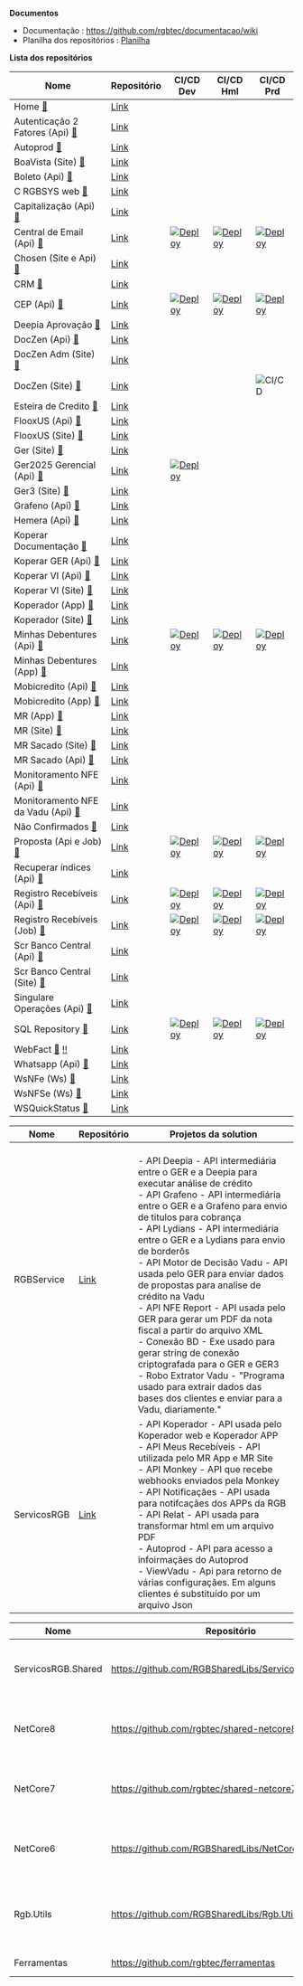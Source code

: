 **Documentos**
- Documentação : https://github.com/rgbtec/documentacao/wiki
- Planilha dos repositórios : [Planilha](https://edsonrgbsyscom.sharepoint.com/:x:/g/ESNKvhUfGXBCsp5JftJO8uwB1VS3mznc9XyJkUdb1Aqdow?e=6wrgvy)

**Lista dos repositórios** 

|Nome|Repositório|CI/CD Dev|CI/CD Hml|CI/CD Prd|
|----|---------------------|---|---|---|
|Home [:speech_balloon:](## "Esta página que está sendo visualizada")|[Link](https://github.com/rgbtec/.github)|
|Autenticação 2 Fatores (Api) [:speech_balloon:](## "Api intermediária para autenticação em 2 fatores")|[Link](https://github.com/rgbtec/autenticacaodoisfatores-api)|
|Autoprod [:speech_balloon:](## "Site Autoprod")|[Link](https://github.com/rgbtec/autoprod-site)|
|BoaVista (Site) [:speech_balloon:](## "???")|[Link](https://github.com/rgbtec/boavista-site)|
|Boleto (Api) [:speech_balloon:](## "API usada para gerar boletos de diversos bancos")|[Link](https://github.com/rgbtec/boleto-api)|
|C RGBSYS web [:speech_balloon:](## "Testes automatizados do GER")|[Link](https://github.com/rgbtec/ger-testesautomatizados)|
|Capitalização (Api) [:speech_balloon:](## "API usada para a implementação dos cálculos de operações Pós")|[Link](https://github.com/rgbtec/capitalizacao-api)|
|Central de Email (Api) [:speech_balloon:](## "Api intermediária para envio de emails")|[Link](https://github.com/rgbtec/centralemail-api)|[![Deploy](https://github.com/rgbtec/centralemail-api/actions/workflows/deploy.yml/badge.svg?branch=develop)](https://github.com/rgbtec/centralemail-api/actions/workflows/deploy.yml)|[![Deploy](https://github.com/rgbtec/centralemail-api/actions/workflows/deploy.yml/badge.svg?branch=release)](https://github.com/rgbtec/centralemail-api/actions/workflows/deploy.yml)|[![Deploy](https://github.com/rgbtec/centralemail-api/actions/workflows/deploy.yml/badge.svg?branch=main)](https://github.com/rgbtec/centralemail-api/actions/workflows/deploy.yml)|
|Chosen (Site e Api) [:speech_balloon:](## "Site e api do chosen")|[Link](https://github.com/rgbtec/chosen)|
|CRM [:speech_balloon:](## "API usada por sistemas de terceiros para gravar ou consultar a base do GER")|[Link](https://github.com/rgbtec/crmrgb-api)|
|CEP (Api) [:speech_balloon:](## "Api intermediária para consulta de ceps")|[Link](https://github.com/rgbtec/cep-api)|[![Deploy](https://github.com/rgbtec/cep-api/actions/workflows/deploy.yml/badge.svg?branch=develop)](https://github.com/rgbtec/cep-api/actions/workflows/deploy.yml)|[![Deploy](https://github.com/rgbtec/cep-api/actions/workflows/deploy.yml/badge.svg?branch=release)](https://github.com/rgbtec/cep-api/actions/workflows/deploy.yml)|[![Deploy](https://github.com/rgbtec/cep-api/actions/workflows/deploy.yml/badge.svg?branch=main)](https://github.com/rgbtec/cep-api/actions/workflows/deploy.yml)|
|Deepia Aprovação [:speech_balloon:](## "API intermediária entre o GER e a Deepia para análise de propostas")|[Link](https://github.com/rgbtec/deepiaaprovacao-api)|
|DocZen (Api) [:speech_balloon:](## "API usada pelo Site doczen_web")|[Link](https://github.com/rgbtec/doczen-api)|
|DocZen Adm (Site) [:speech_balloon:](## "Site de documentação das APIs da RGB")|[Link](https://github.com/rgbtec/doczenadmin-site)|
|DocZen (Site) [:speech_balloon:](## "Site com a documentação das apis")|[Link](https://github.com/rgbtec/doczen-site)|||![CI/CD](https://github.com/rgbtec/doczen-site/workflows/CI/CD/badge.svg)|
|Esteira de Credito [:speech_balloon:](## "Rotina de análise de crédito para aprovação ou reprovação de títulos em propostas")|[Link](https://github.com/rgbtec/esteiracredito-job)|
|FlooxUS (Api) [:speech_balloon:](## "Api do sistema Flooxusa")|[Link](https://github.com/rgbtec/flooxus-api)|
|FlooxUS (Site) [:speech_balloon:](## "Site que permite o sacado acessar informaçães no sistema")|[Link](https://github.com/rgbtec/flooxus-site)|
|Ger (Site) [:speech_balloon:](## "Sistema para gerenciamento de recebíveis")|[Link](https://github.com/rgbtec/ger-site)|
|Ger2025 Gerencial (Api) [:speech_balloon:](## "Api gerencial do Ger2025")|[Link](https://github.com/rgbtec/ger2025-gerencial-api)|[![Deploy](https://github.com/rgbtec/ger2025-gerencial-api/actions/workflows/deploy.yml/badge.svg?branch=develop)](https://github.com/rgbtec/ger2025-gerencial-api/actions/workflows/deploy.yml)|
|Ger3 (Site) [:speech_balloon:](## "Sistema complementar do GER")|[Link](https://github.com/rgbtec/ger3-site)|
|Grafeno (Api) [:speech_balloon:](## "Lib usada por projetos que acessam a Grafeno")|[Link](https://github.com/rgbtec/grafenocliente-api)|
|Hemera (Api) [:speech_balloon:](## "Api para envio de remessas")|[Link](https://github.com/rgbtec/hemera-api)|
|Koperar Documentação [:speech_balloon:](## "Documentação do sistema Koperar")|[Link](https://github.com/rgbtec/koperar-docs)|
|Koperar GER (Api) [:speech_balloon:](## "API usada pelo Site Koperar")|[Link](https://github.com/rgbtec/koperarger-api)|
|Koperar VI (Api) [:speech_balloon:](## "API usada por sistemas de terceiros para acessar o sistema Koperar")|[Link](https://github.com/rgbtec/koperarvi-api)|
|Koperar VI (Site) [:speech_balloon:](## "sistema KOPERAR para gerenciar todas as informaçães de valores a identificar (VI) e conciliação de recebiveis - VI= Valores a Identificar")|[Link](https://github.com/rgbtec/koperarvi-site)|
|Koperador (App) [:speech_balloon:](## "APP para que os Agentes das empresas, não os clientes, são os cooperadores, acessem informaçães do sistema GER")|[Link](https://github.com/rgbtec/koperador_app)|
|Koperador (Site) [:speech_balloon:](## "Site para que os Agentes das empresas, não os clientes, são os cooperadores, acessem informaçães do sistema GER")|[Link](https://github.com/rgbtec/koperador_site)|
|Minhas Debentures (Api) [:speech_balloon:](## "Api que autentica o credor e permite consultar os dados dos debenturistas")|[Link](https://github.com/rgbtec/debenturista-api)|[![Deploy](https://github.com/rgbtec/debenturista-api/actions/workflows/deploy.yml/badge.svg?branch=develop)](https://github.com/rgbtec/debenturista-api/actions/workflows/deploy.yml)|[![Deploy](https://github.com/rgbtec/debenturista-api/actions/workflows/deploy.yml/badge.svg?branch=release)](https://github.com/rgbtec/debenturista-api/actions/workflows/deploy.yml)|[![Deploy](https://github.com/rgbtec/debenturista-api/actions/workflows/deploy.yml/badge.svg?branch=main)](https://github.com/rgbtec/debenturista-api/actions/workflows/deploy.yml)|
|Minhas Debentures (App) [:speech_balloon:](## "App voltado para o debenturista")|[Link](https://github.com/rgbtec/debenturista-app)|
|Mobicredito (Api) [:speech_balloon:](## "Api para atender o App Mobicredito")|[Link](https://github.com/rgbtec/mobicredito-api)|
|Mobicredito (App) [:speech_balloon:](## "")|[Link](https://github.com/rgbtec/mobicredito-app)||||
|MR (App) [:speech_balloon:](## "App que permite ao cedente consultar informaçães dele no sistema GER")|[Link](https://github.com/rgbtec/meusrecebiveis-app)|
|MR (Site) [:speech_balloon:](## "Site usado pelos cedentes para gravar e consultar informaçães do GER. Nova versão do Webfact")|[Link](https://github.com/rgbtec/meusrecebiveis-site)|
|MR Sacado (Site) [:speech_balloon:](## "Site para os sacados acessarem informaçães no GER")|[Link](https://github.com/rgbtec/mrsacado-site)|
|MR Sacado (Api) [:speech_balloon:](## "API usada pelo MR Sacado para acessar as informaçães")|[Link](https://github.com/rgbtec/mrsacado-api)|
|Monitoramento NFE (Api) [:speech_balloon:](## "API usada para receber informaçães da CashU à moniotramento de NFE")|[Link](https://github.com/rgbtec/monitoramentonfe-api)|
|Monitoramento NFE da Vadu (Api) [:speech_balloon:](## "API usada para receber informaçães da Vadu referentes à moniotramento de NFE")|[Link](https://github.com/rgbtec/monitoramentonfevadu-api)|
|Não Confirmados [:speech_balloon:](## "Projeto específico que foi feito pela RGB de consulta de log de confirmação Para o cliente Lavoro")|[Link](https://github.com/rgbtec/naoconfirmados-site)|
|Proposta (Api e Job) [:speech_balloon:](## "API e JOB usados para importação de arquivos para criação de propostas")|[Link](https://github.com/rgbtec/proposta-api)|[![Deploy](https://github.com/rgbtec/proposta-api/actions/workflows/deploy.yml/badge.svg?branch=develop)](https://github.com/rgbtec/proposta-api/actions/workflows/deploy.yml)|[![Deploy](https://github.com/rgbtec/proposta-api/actions/workflows/deploy.yml/badge.svg?branch=release)](https://github.com/rgbtec/proposta-api/actions/workflows/deploy.yml)|[![Deploy](https://github.com/rgbtec/proposta-api/actions/workflows/deploy.yml/badge.svg?branch=main)](https://github.com/rgbtec/proposta-api/actions/workflows/deploy.yml)|
|Recuperar índices (Api)  [:speech_balloon:](## "Api que busca índices em api ou site de terceiros")|[Link](https://github.com/rgbtec/recuperaindices-api)|
|Registro Recebíveis (Api) [:speech_balloon:](## "Api intermediária para acesso ao Registro Recebíveis")|[Link](https://github.com/rgbtec/registrorecebiveis-api)|[![Deploy](https://github.com/rgbtec/registrorecebiveis-api/actions/workflows/deploy.yml/badge.svg?branch=develop)](https://github.com/rgbtec/registrorecebiveis-api/actions/workflows/deploy.yml)|[![Deploy](https://github.com/rgbtec/registrorecebiveis-api/actions/workflows/deploy.yml/badge.svg?branch=release)](https://github.com/rgbtec/registrorecebiveis-api/actions/workflows/deploy.yml)|[![Deploy](https://github.com/rgbtec/registrorecebiveis-api/actions/workflows/deploy.yml/badge.svg?branch=main)](https://github.com/rgbtec/registrorecebiveis-api/actions/workflows/deploy.yml)|
|Registro Recebíveis (Job) [:speech_balloon:](## "Job para consulta ao Registro Recebíveis")|[Link](https://github.com/rgbtec/registrorecebiveis-job)|[![Deploy](https://github.com/rgbtec/registrorecebiveis-job/actions/workflows/deploy.yml/badge.svg?branch=develop)](https://github.com/rgbtec/registrorecebiveis-job/actions/workflows/deploy.yml)|[![Deploy](https://github.com/rgbtec/registrorecebiveis-job/actions/workflows/deploy.yml/badge.svg?branch=release)](https://github.com/rgbtec/registrorecebiveis-job/actions/workflows/deploy.yml)|[![Deploy](https://github.com/rgbtec/registrorecebiveis-job/actions/workflows/deploy.yml/badge.svg?branch=main)](https://github.com/rgbtec/registrorecebiveis-job/actions/workflows/deploy.yml)|
|Scr Banco Central (Api) [:speech_balloon:](## "Api que autentica o o usuário e permite a administração dos dados de clientes, usuários dos clientes e consultas a api Scr do Banco Central")|[Link](https://github.com/rgbtec/scrbancocentral-api)|
|Scr Banco Central (Site) [:speech_balloon:](## "Site para acesso à api Scr do Banco Central")|[Link](https://github.com/rgbtec/scrbancocentral-site)|
|Singulare Operações (Api)  [:speech_balloon:](## "Api de envio e consulta de operacoes")|[Link](https://github.com/rgbtec/singulareoperacoes-api)|
|SQL Repository  [:speech_balloon:](## "Scripts de procedure, triggers e views")|[Link](https://github.com/rgbtec/sqlrepositorio)|[![Deploy](https://github.com/rgbtec/sqlrepositorio/actions/workflows/deploy.yml/badge.svg?branch=develop)](https://github.com/rgbtec/sqlrepositorio/actions/workflows/deploy.yml)|[![Deploy](https://github.com/rgbtec/sqlrepositorio/actions/workflows/deploy.yml/badge.svg?branch=release)](https://github.com/rgbtec/sqlrepositorio/actions/workflows/deploy.yml)|[![Deploy](https://github.com/rgbtec/sqlrepositorio/actions/workflows/deploy.yml/badge.svg?branch=main)](https://github.com/rgbtec/sqlrepositorio/actions/workflows/deploy.yml)|
|WebFact [:speech_balloon:](## "Site usado pelos cedentes para gravar e consultar informaçães no GER. Foi substituido pelos Meus Recebíveis") [:bangbang:](## "A pasta onde ficarão os fontes deverá se chamar WebfactNetNovo devido às limitações do tipo de projeto")|[Link](https://github.com/rgbtec/webfact-site)||
|Whatsapp (Api) [:speech_balloon:](## "Api intermediária para envio de mensagens pelo WhatsApp para diversos provedores")|[Link](https://github.com/rgbtec/whatsappclient-api)|
|WsNFe (Ws) [:speech_balloon:](## "Webservice de envio de nfse para prefeituras")|[Link](https://github.com/rgbtec/wsnfe-api)|
|WsNFSe (Ws) [:speech_balloon:](## "Monitor de notas ficais")|[Link](https://github.com/rgbtec/wsnfse-api)|
|WSQuickStatus [:speech_balloon:](## "Webservice para receber assinaturas feitas via Quicksoft")|[Link](https://github.com/rgbtec/quickstatus-api)|

|Nome|Repositório|Projetos da solution|
|----|--------------------------------------------|-----|
|RGBService|[Link](https://github.com/rgbtec/rgbservice)|<br> - API Deepia - API intermediária entre o GER e a Deepia para executar análise de crédito<br> - API Grafeno - API intermediária entre o GER e a Grafeno para envio de titulos para cobrança<br> - API Lydians - API intermediária entre o GER e a Lydians para envio de borderôs<br> - API Motor de Decisão Vadu - API usada pelo GER para enviar dados de propostas para analise de crédito na Vadu<br> - API NFE Report - API usada pelo GER para gerar um PDF da nota fiscal a partir do arquivo XML<br> - Conexão BD - Exe usado para gerar string de conexão criptografada para o GER e GER3<br> - Robo Extrator Vadu - "Programa usado para extrair dados das bases dos clientes e enviar para a Vadu, diariamente."|
|ServicosRGB|[Link](https://github.com/rgbtec/servicosrgb)|- API Koperador - API usada pelo Koperador web e Koperador APP<br> - API Meus Recebíveis - API utilizada pelo MR App e MR Site<br> - API Monkey - API que recebe webhooks enviados pela Monkey<br> - API Notificaçães - API usada para notifcaçães dos APPs da RGB<br> - API Relat - API usada para transformar html em um arquivo PDF<br> - Autoprod - API para acesso a infoirmaçães do Autoprod<br> - ViewVadu - Api para retorno de várias configuraçães. Em alguns clientes é substituído por um arquivo Json|

|Nome|Repositório|Descrição|
|----|--------------------------------------------|-----|
|ServicosRGB.Shared|https://github.com/RGBSharedLibs/ServicosRGB.Shared|Biblioteca compartilhada utilizada no projeto ServicosRGB|
|NetCore8|https://github.com/rgbtec/shared-netcore8|Bibliotecas compartilhadas para uso em projetos NetCore 8|
|NetCore7|https://github.com/rgbtec/shared-netcore7|Bibliotecas compartilhadas para uso em projetos NetCore 7|
|NetCore6|https://github.com/RGBSharedLibs/NetCore6|Bibliotecas compartilhadas para uso em projetos NetCore 6|
|Rgb.Utils|https://github.com/RGBSharedLibs/Rgb.Utils|Biblioteca compartilhada de utilitários utilizada no projeto ServicosRGB|
|Ferramentas|https://github.com/rgbtec/ferramentas|Ferramentas de uso interno|
